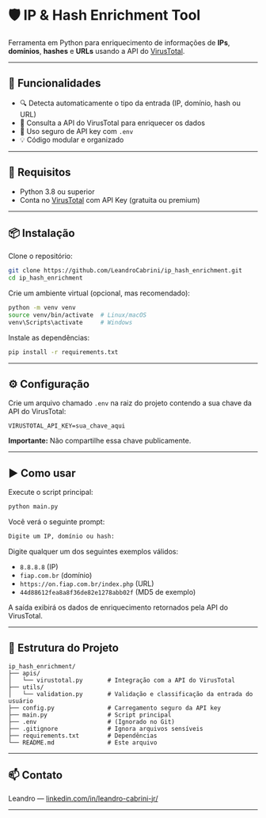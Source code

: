 
# 🛡️ IP & Hash Enrichment Tool

Ferramenta em Python para enriquecimento de informações de **IPs**, **domínios**, **hashes** e **URLs** usando a API do [VirusTotal](https://www.virustotal.com/).

---

## 🚀 Funcionalidades

- 🔍 Detecta automaticamente o tipo da entrada (IP, domínio, hash ou URL)  
- 📡 Consulta a API do VirusTotal para enriquecer os dados  
- 🔐 Uso seguro de API key com `.env`  
- 💡 Código modular e organizado  

---

## 🧰 Requisitos

- Python 3.8 ou superior  
- Conta no [VirusTotal](https://virustotal.com/) com API Key (gratuita ou premium)  

---

## 📦 Instalação

Clone o repositório:

```bash
git clone https://github.com/LeandroCabrini/ip_hash_enrichment.git
cd ip_hash_enrichment
```

Crie um ambiente virtual (opcional, mas recomendado):

```bash
python -m venv venv
source venv/bin/activate  # Linux/macOS
venv\Scripts\activate     # Windows
```

Instale as dependências:

```bash
pip install -r requirements.txt
```

---

## ⚙️ Configuração

Crie um arquivo chamado `.env` na raiz do projeto contendo a sua chave da API do VirusTotal:

```env
VIRUSTOTAL_API_KEY=sua_chave_aqui
```

**Importante:** Não compartilhe essa chave publicamente.

---

## ▶️ Como usar

Execute o script principal:

```bash
python main.py
```

Você verá o seguinte prompt:

```bash
Digite um IP, domínio ou hash: 
```

Digite qualquer um dos seguintes exemplos válidos:

- `8.8.8.8` (IP)  
- `fiap.com.br` (domínio)  
- `https://on.fiap.com.br/index.php` (URL)  
- `44d88612fea8a8f36de82e1278abb02f` (MD5 de exemplo)  

A saída exibirá os dados de enriquecimento retornados pela API do VirusTotal.

---

## 📂 Estrutura do Projeto

```plaintext
ip_hash_enrichment/
├── apis/
│   └── virustotal.py       # Integração com a API do VirusTotal
├── utils/
│   └── validation.py       # Validação e classificação da entrada do usuário
├── config.py               # Carregamento seguro da API key
├── main.py                 # Script principal
├── .env                    # (Ignorado no Git)
├── .gitignore              # Ignora arquivos sensíveis
├── requirements.txt        # Dependências
└── README.md               # Este arquivo
```

---

## 📫 Contato

Leandro — [linkedin.com/in/leandro-cabrini-jr/](https://linkedin.com/in/leandro-cabrini-jr/)

---
